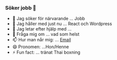 ### Söker jobb  👋




- 🔭 Jag söker för närvarande ... Jobb 
- 🌱 Jag håller med just nu ... React och Wordpress
- 🤔 Jag letar efter hjälp med ... 
- 💬 Fråga mig om ... vad som helst
- 📫 Hur man når mig: ... [Email](mailto:ishimmwelieish@gmail.com)
- 😄 Pronomen: ...Hon/Henne
- ⚡ Fun fact: ... tränat Thai boxning

